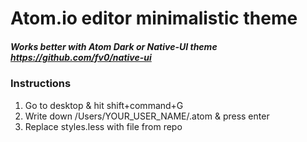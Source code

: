 # Atom.io editor minimalistic theme

##### Works better with Atom Dark or Native-UI theme https://github.com/fv0/native-ui

### Instructions

1. Go to desktop & hit shift+command+G
2. Write down /Users/YOUR_USER_NAME/.atom & press enter 
3. Replace styles.less with file from repo
